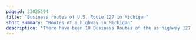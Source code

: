 ```yaml
---
pageid: 33025594
title: "Business routes of U.S. Route 127 in Michigan"
short_summary: "Routes of a highway in Michigan"
description: "There have been 10 Business Routes of the us highway 127 in the State of Michigan. The Business Routes are all Sections of State Trunkline Highway which run through the central Business Districts of their respective Towns connecting them with the mainline Highway outside the downtown Areas. These various Business Routes were formerly Part of the Route of us highway127 or its Predecessor in central Michigan us27 before the Construction of Highway Bypasses. The southern two, in Jackson and Mason were previously Parts of Us 127, while seven of the northern eight were originally Part of Us 27, a Highway which was replaced on its northern End by Us 127 in 2002. The Business Loop through Alma was once numbered Us27A."
---
```

